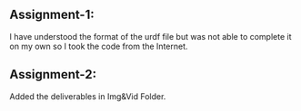 ## Assignment-1:
I have understood the format of the urdf file but was not able to complete it on my own so I took the code from the Internet.
## Assignment-2:
Added the deliverables in Img&Vid Folder.

